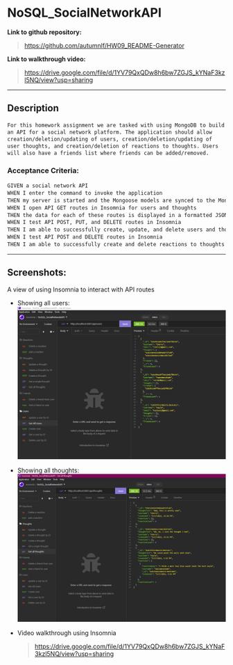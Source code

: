 # NoSQL_SocialNetworkAPI

**Link to github repository:**
> https://github.com/autumnlf/HW09_README-Generator

**Link to walkthrough video:**
> https://drive.google.com/file/d/1YV79QxQDw8h6bw7ZGJS_kYNaF3kzl5NQ/view?usp=sharing

---

## Description
```
For this homework assignment we are tasked with using MongoDB to build an API for a social network platform. The application should allow creation/deletion/updating of users, creation/deletion/updating of user thoughts, and creation/deletion of reactions to thoughts. Users will also have a friends list where friends can be added/removed.
```

### Acceptance Criteria:
```md
GIVEN a social network API
WHEN I enter the command to invoke the application
THEN my server is started and the Mongoose models are synced to the MongoDB database
WHEN I open API GET routes in Insomnia for users and thoughts
THEN the data for each of these routes is displayed in a formatted JSON
WHEN I test API POST, PUT, and DELETE routes in Insomnia
THEN I am able to successfully create, update, and delete users and thoughts in my database
WHEN I test API POST and DELETE routes in Insomnia
THEN I am able to successfully create and delete reactions to thoughts and add and remove friends to a user’s friend list
```

---

## Screenshots:
A view of using Insomnia to interact with API routes

* Showing all users:
    ![Capture of generated README](./assets/cap1.PNG)

* Showing all thoughts:
    ![Capture of generated README](./assets/cap2.PNG)

* Video walkthrough using Insomnia
    >https://drive.google.com/file/d/1YV79QxQDw8h6bw7ZGJS_kYNaF3kzl5NQ/view?usp=sharing